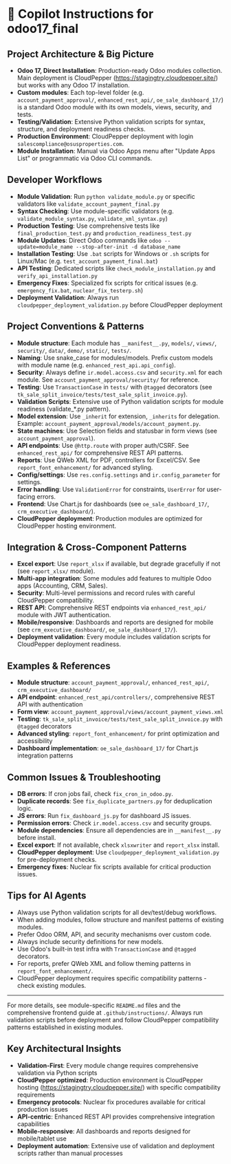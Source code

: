 
# 🧠 Copilot Instructions for odoo17_final

## Project Architecture & Big Picture
- **Odoo 17, Direct Installation**: Production-ready Odoo modules collection. Main deployment is CloudPepper (https://stagingtry.cloudpepper.site/) but works with any Odoo 17 installation.
- **Custom modules**: Each top-level folder (e.g. `account_payment_approval/`, `enhanced_rest_api/`, `oe_sale_dashboard_17/`) is a standard Odoo module with its own models, views, security, and tests.
- **Testing/Validation**: Extensive Python validation scripts for syntax, structure, and deployment readiness checks.
- **Production Environment**: CloudPepper deployment with login `salescompliance@osusproperties.com`.
- **Module Installation**: Manual via Odoo Apps menu after "Update Apps List" or programmatic via Odoo CLI commands.

## Developer Workflows
- **Module Validation**: Run `python validate_module.py` or specific validators like `validate_account_payment_final.py`
- **Syntax Checking**: Use module-specific validators (e.g. `validate_module_syntax.py`, `validate_xml_syntax.py`)  
- **Production Testing**: Use comprehensive tests like `final_production_test.py` and `production_readiness_test.py`
- **Module Updates**: Direct Odoo commands like `odoo --update=module_name --stop-after-init -d database_name`
- **Installation Testing**: Use `.bat` scripts for Windows or `.sh` scripts for Linux/Mac (e.g. `test_account_payment_final.bat`)
- **API Testing**: Dedicated scripts like `check_module_installation.py` and `verify_api_installation.py`
- **Emergency Fixes**: Specialized fix scripts for critical issues (e.g. `emergency_fix.bat`, `nuclear_fix_testerp.sh`)
- **Deployment Validation**: Always run `cloudpepper_deployment_validation.py` before CloudPepper deployment

## Project Conventions & Patterns
- **Module structure**: Each module has `__manifest__.py`, `models/`, `views/`, `security/`, `data/`, `demo/`, `static/`, `tests/`.
- **Naming**: Use snake_case for modules/models. Prefix custom models with module name (e.g. `enhanced_rest_api.api_config`).
- **Security**: Always define `ir.model.access.csv` and `security.xml` for each module. See `account_payment_approval/security/` for reference.
- **Testing**: Use `TransactionCase` in `tests/` with `@tagged` decorators (see `tk_sale_split_invoice/tests/test_sale_split_invoice.py`).
- **Validation Scripts**: Extensive use of Python validation scripts for module readiness (validate_*.py pattern).
- **Model extension**: Use `_inherit` for extension, `_inherits` for delegation. Example: `account_payment_approval/models/account_payment.py`.
- **State machines**: Use Selection fields and statusbar in form views (see `account_payment_approval`).
- **API endpoints**: Use `@http.route` with proper auth/CSRF. See `enhanced_rest_api/` for comprehensive REST API patterns.
- **Reports**: Use QWeb XML for PDF, controllers for Excel/CSV. See `report_font_enhancement/` for advanced styling.
- **Config/settings**: Use `res.config.settings` and `ir.config_parameter` for settings.
- **Error handling**: Use `ValidationError` for constraints, `UserError` for user-facing errors.
- **Frontend**: Use Chart.js for dashboards (see `oe_sale_dashboard_17/`, `crm_executive_dashboard/`).
- **CloudPepper deployment**: Production modules are optimized for CloudPepper hosting environment.

## Integration & Cross-Component Patterns
- **Excel export**: Use `report_xlsx` if available, but degrade gracefully if not (see `report_xlsx/` module).
- **Multi-app integration**: Some modules add features to multiple Odoo apps (Accounting, CRM, Sales).
- **Security**: Multi-level permissions and record rules with careful CloudPepper compatibility.
- **REST API**: Comprehensive REST endpoints via `enhanced_rest_api/` module with JWT authentication.
- **Mobile/responsive**: Dashboards and reports are designed for mobile (see `crm_executive_dashboard/`, `oe_sale_dashboard_17/`).
- **Deployment validation**: Every module includes validation scripts for CloudPepper deployment readiness.

## Examples & References
- **Module structure**: `account_payment_approval/`, `enhanced_rest_api/`, `crm_executive_dashboard/`
- **API endpoint**: `enhanced_rest_api/controllers/`, comprehensive REST API with authentication
- **Form view**: `account_payment_approval/views/account_payment_views.xml`
- **Testing**: `tk_sale_split_invoice/tests/test_sale_split_invoice.py` with `@tagged` decorators
- **Advanced styling**: `report_font_enhancement/` for print optimization and accessibility
- **Dashboard implementation**: `oe_sale_dashboard_17/` for Chart.js integration patterns

## Common Issues & Troubleshooting
- **DB errors**: If cron jobs fail, check `fix_cron_in_odoo.py`.
- **Duplicate records**: See `fix_duplicate_partners.py` for deduplication logic.
- **JS errors**: Run `fix_dashboard_js.py` for dashboard JS issues.
- **Permission errors**: Check `ir.model.access.csv` and security groups.
- **Module dependencies**: Ensure all dependencies are in `__manifest__.py` before install.
- **Excel export**: If not available, check `xlsxwriter` and `report_xlsx` install.
- **CloudPepper deployment**: Use `cloudpepper_deployment_validation.py` for pre-deployment checks.
- **Emergency fixes**: Nuclear fix scripts available for critical production issues.

## Tips for AI Agents
- Always use Python validation scripts for all dev/test/debug workflows.
- When adding modules, follow structure and manifest patterns of existing modules.
- Prefer Odoo ORM, API, and security mechanisms over custom code.
- Always include security definitions for new models.
- Use Odoo's built-in test infra with `TransactionCase` and `@tagged` decorators.
- For reports, prefer QWeb XML and follow theming patterns in `report_font_enhancement/`.
- CloudPepper deployment requires specific compatibility patterns - check existing modules.

---

For more details, see module-specific `README.md` files and the comprehensive frontend guide at `.github/instructions/`. Always run validation scripts before deployment and follow CloudPepper compatibility patterns established in existing modules.

## Key Architectural Insights
- **Validation-First**: Every module change requires comprehensive validation via Python scripts
- **CloudPepper optimized**: Production environment is CloudPepper hosting (https://stagingtry.cloudpepper.site/) with specific compatibility requirements  
- **Emergency protocols**: Nuclear fix procedures available for critical production issues
- **API-centric**: Enhanced REST API provides comprehensive integration capabilities
- **Mobile-responsive**: All dashboards and reports designed for mobile/tablet use
- **Deployment automation**: Extensive use of validation and deployment scripts rather than manual processes
